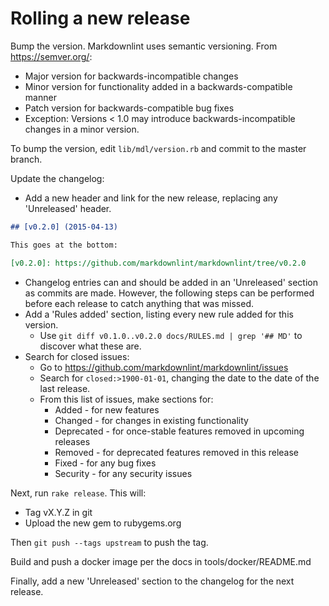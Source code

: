 # Rolling a new release

Bump the version. Markdownlint uses semantic versioning. From
<https://semver.org/>:

* Major version for backwards-incompatible changes
* Minor version for functionality added in a backwards-compatible manner
* Patch version for backwards-compatible bug fixes
* Exception: Versions < 1.0 may introduce backwards-incompatible changes in a
  minor version.

To bump the version, edit `lib/mdl/version.rb` and commit to the master branch.

Update the changelog:

* Add a new header and link for the new release, replacing any 'Unreleased'
  header.

```markdown
## [v0.2.0] (2015-04-13)

This goes at the bottom:

[v0.2.0]: https://github.com/markdownlint/markdownlint/tree/v0.2.0
```

* Changelog entries can and should be added in an 'Unreleased' section as
  commits are made. However, the following steps can be performed before each
  release to catch anything that was missed.
* Add a 'Rules added' section, listing every new rule added for this version.
   * Use `git diff v0.1.0..v0.2.0 docs/RULES.md | grep '## MD'` to discover
     what these are.
* Search for closed issues:
   * Go to <https://github.com/markdownlint/markdownlint/issues>
   * Search for `closed:>1900-01-01`, changing the date to the date
     of the last release.
   * From this list of issues, make sections for:
      * Added - for new features
      * Changed - for changes in existing functionality
      * Deprecated - for once-stable features removed in upcoming releases
      * Removed - for deprecated features removed in this release
      * Fixed - for any bug fixes
      * Security - for any security issues

Next, run `rake release`. This will:

* Tag vX.Y.Z in git
* Upload the new gem to rubygems.org

Then `git push --tags upstream` to push the tag.

Build and push a docker image per the docs in tools/docker/README.md

Finally, add a new 'Unreleased' section to the changelog for the next release.
